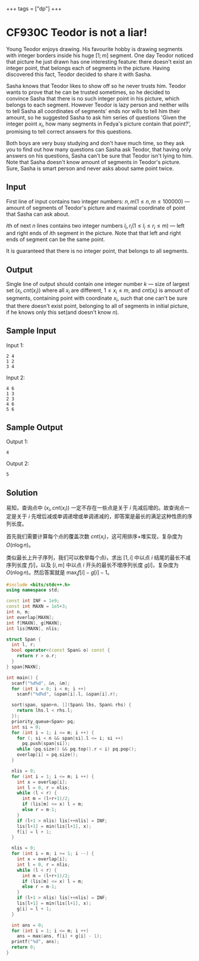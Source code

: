 +++
tags = ["dp"]
+++

# CF930C Teodor is not a liar!

Young Teodor enjoys drawing. His favourite hobby is drawing segments with integer borders inside his huge $[1;m]$ segment. One day Teodor noticed that picture he just drawn has one interesting feature: there doesn't exist an integer point, that belongs each of segments in the picture. Having discovered this fact, Teodor decided to share it with Sasha.

Sasha knows that Teodor likes to show off so he never trusts him. Teodor wants to prove that he can be trusted sometimes, so he decided to convince Sasha that there is no such integer point in his picture, which belongs to each segment. However Teodor is lazy person and neither wills to tell Sasha all coordinates of segments' ends nor wills to tell him their amount, so he suggested Sasha to ask him series of questions 'Given the integer point $x_{i}$, how many segments in Fedya's picture contain that point?', promising to tell correct answers for this questions.

Both boys are very busy studying and don't have much time, so they ask you to find out how many questions can Sasha ask Teodor, that having only answers on his questions, Sasha can't be sure that Teodor isn't lying to him. Note that Sasha doesn't know amount of segments in Teodor's picture. Sure, Sasha is smart person and never asks about same point twice.

## Input

First line of input contains two integer numbers: $n, m (1\le n,m\le 100000)$ — amount of segments of Teodor's picture and maximal coordinate of point that Sasha can ask about.

$i$th of next $n$ lines contains two integer numbers $l_{i}, r_{i} (1\le l_{i}\le r_{i}\le m)$ — left and right ends of $i$th segment in the picture. Note that that left and right ends of segment can be the same point.

It is guaranteed that there is no integer point, that belongs to all segments.

## Output

Single line of output should contain one integer number $k$ — size of largest set $(x_{i},cnt(x_{i}))$ where all $x_{i}$ are different, $1\le x_{i}\le m$, and $cnt(x_{i})$ is amount of segments, containing point with coordinate $x_{i}$, such that one can't be sure that there doesn't exist point, belonging to all of segments in initial picture, if he knows only this set(and doesn't know $n$).

## Sample Input

Input 1:

```
2 4
1 2
3 4
```

Input 2:

```
4 6
1 3
2 3
4 6
5 6
```

## Sample Output

Output 1:

```
4
```

Output 2:

```
5
```

## Solution

易知，查询点中 $(x_i, cnt(x_i))$ 一定不存在一些点是关于 $i$ 先减后增的。故查询点一定是关于 $i$ 先增后减或单调递增或单调递减的，即答案是最长的满足这种性质的序列长度。

首先我们需要计算每个点的覆盖次数 $cnt(x_i)$，这可用排序+堆实现，复杂度为 $O(n\log n)$。

类似最长上升子序列，我们可以枚举每个点i，求出 $[1, i]$ 中以点 $i$ 结尾的最长不减序列长度 $f[i]$，以及 $[i, m]$ 中以点 $i$ 开头的最长不增序列长度 $g[i]$，复杂度为 $O(n\log n)$。然后答案就是 $\max_i f[i]-g[i]-1$。

```c++
#include <bits/stdc++.h>
using namespace std;

const int INF = 1e9;
const int MAXN = 1e5+3;
int n, m;
int overlap[MAXN];
int f[MAXN], g[MAXN];
int lis[MAXN], nlis;

struct Span {
  int l, r;
  bool operator<(const Span& o) const {
    return r > o.r;
  }
} span[MAXN];

int main() {
  scanf("%d%d", &n, &m);
  for (int i = 0; i < n; i ++)
    scanf("%d%d", &span[i].l, &span[i].r);

  sort(span, span+n, [](Span& lhs, Span& rhs) {
    return lhs.l < rhs.l;
  });
  priority_queue<Span> pq;
  int si = 0;
  for (int i = 1; i <= m; i ++) {
    for (; si < n && span[si].l <= i; si ++)
      pq.push(span[si]);
    while (pq.size() && pq.top().r < i) pq.pop();
    overlap[i] = pq.size();
  }

  nlis = 0;
  for (int i = 1; i <= m; i ++) {
    int x = overlap[i];
    int l = 0, r = nlis;
    while (l < r) {
      int m = (l+r+1)/2;
      if (lis[m] <= x) l = m;
      else r = m-1;
    }
    if (l+1 > nlis) lis[++nlis] = INF;
    lis[l+1] = min(lis[l+1], x);
    f[i] = l + 1;
  }

  nlis = 0;
  for (int i = m; i >= 1; i --) {
    int x = overlap[i];
    int l = 0, r = nlis;
    while (l < r) {
      int m = (l+r+1)/2;
      if (lis[m] <= x) l = m;
      else r = m-1;
    }
    if (l+1 > nlis) lis[++nlis] = INF;
    lis[l+1] = min(lis[l+1], x);
    g[i] = l + 1;
  }

  int ans = 0;
  for (int i = 1; i <= m; i ++)
    ans = max(ans, f[i] + g[i] - 1);
  printf("%d", ans);
  return 0;
}
```
